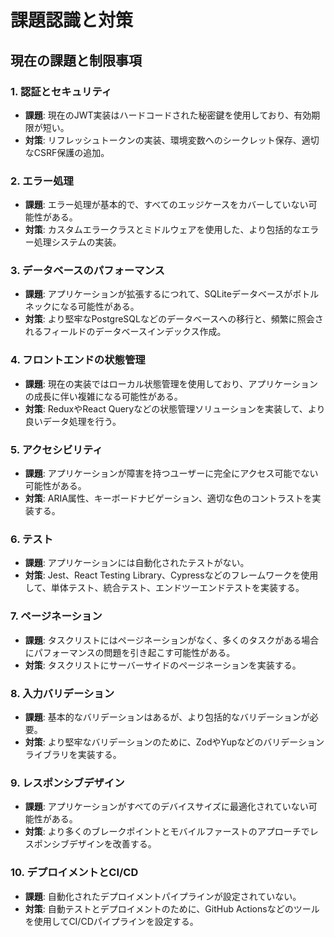 # 課題認識と対策

## 現在の課題と制限事項

### 1. 認証とセキュリティ
- **課題**: 現在のJWT実装はハードコードされた秘密鍵を使用しており、有効期限が短い。
- **対策**: リフレッシュトークンの実装、環境変数へのシークレット保存、適切なCSRF保護の追加。

### 2. エラー処理
- **課題**: エラー処理が基本的で、すべてのエッジケースをカバーしていない可能性がある。
- **対策**: カスタムエラークラスとミドルウェアを使用した、より包括的なエラー処理システムの実装。

### 3. データベースのパフォーマンス
- **課題**: アプリケーションが拡張するにつれて、SQLiteデータベースがボトルネックになる可能性がある。
- **対策**: より堅牢なPostgreSQLなどのデータベースへの移行と、頻繁に照会されるフィールドのデータベースインデックス作成。

### 4. フロントエンドの状態管理
- **課題**: 現在の実装ではローカル状態管理を使用しており、アプリケーションの成長に伴い複雑になる可能性がある。
- **対策**: ReduxやReact Queryなどの状態管理ソリューションを実装して、より良いデータ処理を行う。

### 5. アクセシビリティ
- **課題**: アプリケーションが障害を持つユーザーに完全にアクセス可能でない可能性がある。
- **対策**: ARIA属性、キーボードナビゲーション、適切な色のコントラストを実装する。

### 6. テスト
- **課題**: アプリケーションには自動化されたテストがない。
- **対策**: Jest、React Testing Library、Cypressなどのフレームワークを使用して、単体テスト、統合テスト、エンドツーエンドテストを実装する。

### 7. ページネーション
- **課題**: タスクリストにはページネーションがなく、多くのタスクがある場合にパフォーマンスの問題を引き起こす可能性がある。
- **対策**: タスクリストにサーバーサイドのページネーションを実装する。

### 8. 入力バリデーション
- **課題**: 基本的なバリデーションはあるが、より包括的なバリデーションが必要。
- **対策**: より堅牢なバリデーションのために、ZodやYupなどのバリデーションライブラリを実装する。

### 9. レスポンシブデザイン
- **課題**: アプリケーションがすべてのデバイスサイズに最適化されていない可能性がある。
- **対策**: より多くのブレークポイントとモバイルファーストのアプローチでレスポンシブデザインを改善する。

### 10. デプロイメントとCI/CD
- **課題**: 自動化されたデプロイメントパイプラインが設定されていない。
- **対策**: 自動テストとデプロイメントのために、GitHub Actionsなどのツールを使用してCI/CDパイプラインを設定する。

